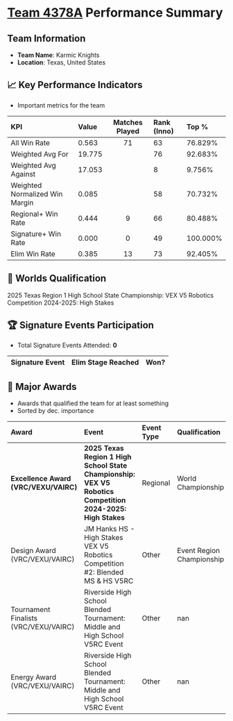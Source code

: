 # [Team 4378A](https://https://www.robotevents.com/teams/V5RC/4378A) Performance Summary

##  Team Information
- **Team Name**: Karmic Knights
- **Location**: Texas, United States

## 📈 Key Performance Indicators
- Important metrics for the team

| KPI | Value | Matches Played | Rank (Inno) | Top % |
|:---|:-----|:--------------:|:----|:-----|
| All Win Rate | 0.563 | 71 | 63 | 76.829% |
| Weighted Avg For | 19.775 |  | 76 | 92.683% |
| Weighted Avg Against | 17.053 |  | 8 | 9.756% |
| Weighted Normalized Win Margin | 0.085 |  | 58 | 70.732% |
| Regional+ Win Rate | 0.444 | 9 | 66 | 80.488% |
| Signature+ Win Rate | 0.000 | 0 | 49 | 100.000% |
| Elim Win Rate | 0.385 | 13 | 73 | 92.405% |


## 🎯 Worlds Qualification
2025 Texas Region 1 High School State Championship: VEX V5 Robotics Competition 2024-2025: High Stakes

## 🏆 Signature Events Participation
- Total Signature Events Attended: **0**

| Signature Event | Elim Stage Reached | Won? |
|:----------------|:-------------------|:----|


## 🥇 Major Awards
- Awards that qualified the team for at least something
- Sorted by dec. importance

| Award | Event | Event Type | Qualification |
|:------|:------|:-----------|:--------------|
| **Excellence Award (VRC/VEXU/VAIRC)** | **2025 Texas Region 1 High School State Championship: VEX V5 Robotics Competition 2024-2025: High Stakes** | Regional | World Championship |
| Design Award (VRC/VEXU/VAIRC) | JM Hanks HS - High Stakes VEX V5 Robotics Competition #2: Blended MS & HS V5RC | Other | Event Region Championship |
| Tournament Finalists (VRC/VEXU/VAIRC) | Riverside High School Blended Tournament: Middle and High School V5RC Event | Other | nan |
| Energy Award (VRC/VEXU/VAIRC) | Riverside High School Blended Tournament: Middle and High School V5RC Event | Other | nan |

